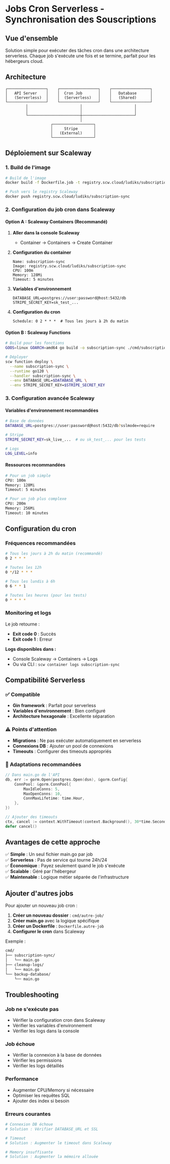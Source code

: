 # Jobs Cron Serverless - Synchronisation des Souscriptions

## Vue d'ensemble

Solution simple pour exécuter des tâches cron dans une architecture serverless. Chaque job s'exécute une fois et se termine, parfait pour les hébergeurs cloud.

## Architecture

```
┌─────────────────┐    ┌─────────────────┐    ┌─────────────────┐
│   API Server    │    │  Cron Job       │    │   Database      │
│   (Serverless)  │    │  (Serverless)   │    │   (Shared)      │
└─────────────────┘    └─────────────────┘    └─────────────────┘
         │                       │                       │
         │                       │                       │
         └───────────────────────┼───────────────────────┘
                                 │
                    ┌──────────────────┐
                    │     Stripe       │
                    │   (External)     │
                    └──────────────────┘
```

## Déploiement sur Scaleway

### 1. Build de l'image

```bash
# Build de l'image
docker build -f Dockerfile.job -t registry.scw.cloud/ludiks/subscription-sync .

# Push vers le registry Scaleway
docker push registry.scw.cloud/ludiks/subscription-sync
```

### 2. Configuration du job cron dans Scaleway

#### Option A : Scaleway Containers (Recommandé)

1. **Aller dans la console Scaleway**
   - Container → Containers → Create Container

2. **Configuration du container**
   ```
   Name: subscription-sync
   Image: registry.scw.cloud/ludiks/subscription-sync
   CPU: 100m
   Memory: 128Mi
   Timeout: 5 minutes
   ```

3. **Variables d'environnement**
   ```
   DATABASE_URL=postgres://user:password@host:5432/db
   STRIPE_SECRET_KEY=sk_test_...
   ```

4. **Configuration du cron**
   ```
   Schedule: 0 2 * * *  # Tous les jours à 2h du matin
   ```

#### Option B : Scaleway Functions

```bash
# Build pour les fonctions
GOOS=linux GOARCH=amd64 go build -o subscription-sync ./cmd/subscription-sync

# Déployer
scw function deploy \
  --name subscription-sync \
  --runtime go120 \
  --handler subscription-sync \
  --env DATABASE_URL=$DATABASE_URL \
  --env STRIPE_SECRET_KEY=$STRIPE_SECRET_KEY
```

### 3. Configuration avancée Scaleway

#### Variables d'environnement recommandées
```bash
# Base de données
DATABASE_URL=postgres://user:password@host:5432/db?sslmode=require

# Stripe
STRIPE_SECRET_KEY=sk_live_...  # ou sk_test_... pour les tests

# Logs
LOG_LEVEL=info
```

#### Ressources recommandées
```bash
# Pour un job simple
CPU: 100m
Memory: 128Mi
Timeout: 5 minutes

# Pour un job plus complexe
CPU: 200m
Memory: 256Mi
Timeout: 10 minutes
```

## Configuration du cron

### Fréquences recommandées

```bash
# Tous les jours à 2h du matin (recommandé)
0 2 * * *

# Toutes les 12h
0 */12 * * *

# Tous les lundis à 6h
0 6 * * 1

# Toutes les heures (pour les tests)
0 * * * *
```

### Monitoring et logs

Le job retourne :
- **Exit code 0** : Succès
- **Exit code 1** : Erreur

**Logs disponibles dans :**
- Console Scaleway → Containers → Logs
- Ou via CLI : `scw container logs subscription-sync`

## Compatibilité Serverless

### ✅ Compatible
- **Gin framework** : Parfait pour serverless
- **Variables d'environnement** : Bien configuré
- **Architecture hexagonale** : Excellente séparation

### ⚠️ Points d'attention
- **Migrations** : Ne pas exécuter automatiquement en serverless
- **Connexions DB** : Ajouter un pool de connexions
- **Timeouts** : Configurer des timeouts appropriés

### 🔧 Adaptations recommandées

```go
// Dans main.go de l'API
db, err := gorm.Open(postgres.Open(dsn), &gorm.Config{
    ConnPool: &gorm.ConnPool{
        MaxIdleConns: 5,
        MaxOpenConns: 10,
        ConnMaxLifetime: time.Hour,
    },
})

// Ajouter des timeouts
ctx, cancel := context.WithTimeout(context.Background(), 30*time.Second)
defer cancel()
```

## Avantages de cette approche

✅ **Simple** : Un seul fichier main.go par job  
✅ **Serverless** : Pas de service qui tourne 24h/24  
✅ **Économique** : Payez seulement quand le job s'exécute  
✅ **Scalable** : Géré par l'hébergeur  
✅ **Maintenable** : Logique métier séparée de l'infrastructure  

## Ajouter d'autres jobs

Pour ajouter un nouveau job cron :

1. **Créer un nouveau dossier** : `cmd/autre-job/`
2. **Créer main.go** avec la logique spécifique
3. **Créer un Dockerfile** : `Dockerfile.autre-job`
4. **Configurer le cron** dans Scaleway

Exemple :
```bash
cmd/
├── subscription-sync/
│   └── main.go
├── cleanup-logs/
│   └── main.go
└── backup-database/
    └── main.go
```

## Troubleshooting

### Job ne s'exécute pas
- Vérifier la configuration cron dans Scaleway
- Vérifier les variables d'environnement
- Vérifier les logs dans la console

### Job échoue
- Vérifier la connexion à la base de données
- Vérifier les permissions
- Vérifier les logs détaillés

### Performance
- Augmenter CPU/Memory si nécessaire
- Optimiser les requêtes SQL
- Ajouter des index si besoin

### Erreurs courantes
```bash
# Connexion DB échoue
# Solution : Vérifier DATABASE_URL et SSL

# Timeout
# Solution : Augmenter le timeout dans Scaleway

# Memory insuffisante
# Solution : Augmenter la mémoire allouée
``` 